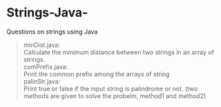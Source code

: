 # Strings-Java-
Questions on strings using Java <br>
> minDist.java: <br>
   Calculate the minimum distance between two strings in an array of strings.<br>
> comPrefix.java:<br>
   Print the common prefix among the arrays of string<br>
> palinStr.java:<br>
   Print true or false if the input string is palindrome or not. (two methods are given to solve the probelm, method1 and method2)<br>
